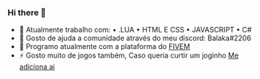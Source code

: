 ### Hi there 👋

- 🔭 Atualmente trabalho com:
• .LUA
• HTML E CSS
• JAVASCRIPT
• C#
- 🌱 Gosto de ajuda a comunidade através do meu discord: Balaka#2206
- 💬 Programo atualmente com a plataforma do [FIVEM](https://fivem.net/) 
- ⚡ Gosto muito de jogos também, Caso queria curtir um joginho [Me adiciona ai](https://steamcommunity.com/profiles/76561198179810479/)
